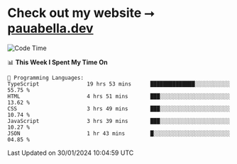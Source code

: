 # Check out my website ⭢ [pauabella.dev](https://pauabella.dev)

<!--START_SECTION:waka-->
![Code Time](http://img.shields.io/badge/Code%20Time-2%2C926%20hrs%2029%20mins-blue)

📊 **This Week I Spent My Time On** 

```text
💬 Programming Languages: 
TypeScript               19 hrs 53 mins      ██████████████░░░░░░░░░░░   55.75 % 
HTML                     4 hrs 51 mins       ███░░░░░░░░░░░░░░░░░░░░░░   13.62 % 
CSS                      3 hrs 49 mins       ███░░░░░░░░░░░░░░░░░░░░░░   10.74 % 
JavaScript               3 hrs 39 mins       ███░░░░░░░░░░░░░░░░░░░░░░   10.27 % 
JSON                     1 hr 43 mins        █░░░░░░░░░░░░░░░░░░░░░░░░   04.85 % 
```


 Last Updated on 30/01/2024 10:04:59 UTC
<!--END_SECTION:waka-->
